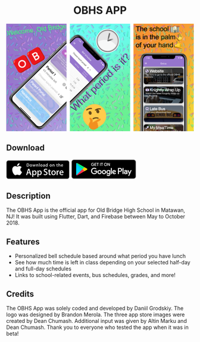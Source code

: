 
<h1 align="center">
	OBHS APP
</h1>

![Gallery](https://github.com/daniilgrodskiy/obhs-app/blob/master/github_assets/app_image_combined.png?raw=true)

## Download
[![OBHS App on Apple App Store](https://github.com/daniilgrodskiy/obhs-app/blob/master/github_assets/download_apple_app_store.png?raw=true)](https://apps.apple.com/us/app/obhs-app/id1436497885) [![OBHS App on Google Play](https://github.com/daniilgrodskiy/obhs-app/blob/master/github_assets/download_google_play.png?raw=true)](https://play.google.com/store/apps/details?id=com.daniilgrodskiy.OBHSApp&hl=en&gl=US) 

## Description
The OBHS App is the official app for Old Bridge High School in Matawan, NJ! It was built using Flutter, Dart, and Firebase between May to October 2018.

## Features
- Personalized bell schedule based around what period you have lunch
- See how much time is left in class depending on your selected half-day and full-day schedules
- Links to school-related events, bus schedules, grades, and more!

## Credits
The OBHS App was solely coded and developed by Daniil Grodskiy. The logo was designed by Brandon Merola. The three app store images were created by Dean Chumash. Additional input was given by Altin Marku and Dean Chumash. Thank you to everyone who tested the app when it was in beta!

